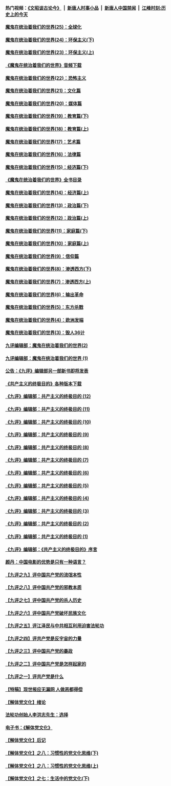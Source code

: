 #### 热门视频：[《文昭谈古论今》](https://github.com/gfw-breaker/wenzhao/blob/master/README.md?t=10300633) &nbsp;|&nbsp; [新唐人时事小品](https://github.com/gfw-breaker/ntdtv-comedy/blob/master/README.md?t=10300633) &nbsp;|&nbsp; [新唐人中国禁闻](https://github.com/gfw-breaker/ntdtv-news/blob/master/README.md?t=10300633) &nbsp;|&nbsp; [江峰时刻:历史上的今天](https://github.com/gfw-breaker/today-in-history/blob/master/README.md?t=10300633) 

#### [魔鬼在统治着我们的世界(25)：全球化](../pages/nsc422/n10788205.md?t=10300633) 

#### [魔鬼在统治着我们的世界(24)：环保主义(下)](../pages/nsc422/n10695307.md?t=10300633) 

#### [魔鬼在统治着我们的世界(23)：环保主义(上)](../pages/nsc422/n10688613.md?t=10300633) 

#### [《魔鬼在统治着我们的世界》音频下载](../pages/nsc422/n10635553.md?t=10300633) 

#### [魔鬼在统治着我们的世界(22)：恐怖主义](../pages/nsc422/n10614727.md?t=10300633) 

#### [魔鬼在统治着我们的世界(21)：文化篇](../pages/nsc422/n10597706.md?t=10300633) 

#### [魔鬼在统治着我们的世界(20)：媒体篇](../pages/nsc422/n10586579.md?t=10300633) 

#### [魔鬼在统治着我们的世界(19)：教育篇(下)](../pages/nsc422/n10564808.md?t=10300633) 

#### [魔鬼在统治着我们的世界(18)：教育篇(上)](../pages/nsc422/n10526970.md?t=10300633) 

#### [魔鬼在统治着我们的世界(17)：艺术篇](../pages/nsc422/n10499093.md?t=10300633) 

#### [魔鬼在统治着我们的世界(16)：法律篇](../pages/nsc422/n10485969.md?t=10300633) 

#### [魔鬼在统治着我们的世界(15)：经济篇(下)](../pages/nsc422/n10469975.md?t=10300633) 

#### [《魔鬼在统治着我们的世界》全书目录](../pages/nsc422/n10464261.md?t=10300633) 

#### [魔鬼在统治着我们的世界(14)：经济篇(上)](../pages/nsc422/n10457370.md?t=10300633) 

#### [魔鬼在统治着我们的世界(13)：政治篇(下)](../pages/nsc422/n10448270.md?t=10300633) 

#### [魔鬼在统治着我们的世界(12)：政治篇(上)](../pages/nsc422/n10444576.md?t=10300633) 

#### [魔鬼在统治着我们的世界(11)：家庭篇(下)](../pages/nsc422/n10440961.md?t=10300633) 

#### [魔鬼在统治着我们的世界(10)：家庭篇(上)](../pages/nsc422/n10435448.md?t=10300633) 

#### [魔鬼在统治着我们的世界(9)：信仰篇](../pages/nsc422/n10432159.md?t=10300633) 

#### [魔鬼在统治着我们的世界(8)：渗透西方(下)](../pages/nsc422/n10429603.md?t=10300633) 

#### [魔鬼在统治着我们的世界(7)：渗透西方(上)](../pages/nsc422/n10426013.md?t=10300633) 

#### [魔鬼在统治着我们的世界(6)：输出革命](../pages/nsc422/n10421536.md?t=10300633) 

#### [魔鬼在统治着我们的世界(5)：东方杀戮](../pages/nsc422/n10417707.md?t=10300633) 

#### [魔鬼在统治着我们的世界(4)：欧洲发端](../pages/nsc422/n10414890.md?t=10300633) 

#### [魔鬼在统治着我们的世界(3)：毁人36计](../pages/nsc422/n10411583.md?t=10300633) 

#### [九评编辑部：魔鬼在统治着我们的世界(2)](../pages/nsc422/n10410036.md?t=10300633) 

#### [九评编辑部：魔鬼在统治着我们的世界 (1)](../pages/nsc422/n10406825.md?t=10300633) 

#### [公告：《九评》编辑部另一部新书即将发表](../pages/nsc422/n10405104.md?t=10300633) 

#### [《共产主义的终极目的》各种版本下载](../pages/nsc422/n10022138.md?t=10300633) 

#### [《九评》编辑部：共产主义的终极目的 (12)](../pages/nsc422/n9933272.md?t=10300633) 

#### [《九评》编辑部：共产主义的终极目的 (11)](../pages/nsc422/n9924973.md?t=10300633) 

#### [《九评》编辑部：共产主义的终极目的 (10)](../pages/nsc422/n9920883.md?t=10300633) 

#### [《九评》编辑部：共产主义的终极目的 (9)](../pages/nsc422/n9916363.md?t=10300633) 

#### [《九评》编辑部：共产主义的终极目的 (8)](../pages/nsc422/n9912488.md?t=10300633) 

#### [《九评》编辑部：共产主义的终极目的 (7)](../pages/nsc422/n9901176.md?t=10300633) 

#### [《九评》编辑部：共产主义的终极目的 (6)](../pages/nsc422/n9899359.md?t=10300633) 

#### [《九评》编辑部：共产主义的终极目的 (5)](../pages/nsc422/n9893174.md?t=10300633) 

#### [《九评》编辑部：共产主义的终极目的 (4)](../pages/nsc422/n9891246.md?t=10300633) 

#### [《九评》编辑部：共产主义的终极目的 (3)](../pages/nsc422/n9879879.md?t=10300633) 

#### [《九评》编辑部：共产主义的终极目的 (2)](../pages/nsc422/n9876205.md?t=10300633) 

#### [《九评》编辑部：共产主义的终极目的 (1)](../pages/nsc422/n9865857.md?t=10300633) 

#### [《九评》编辑部：《共产主义的终极目的》序言](../pages/nsc422/n9862666.md?t=10300633) 

#### [颜丹：中国电影的优势是只有一种语言？](../pages/nsc422/n9583062.md?t=10300633) 

#### [【九评之九】评中国共产党的流氓本性](../pages/nsc422/n737542.md?t=10300633) 

#### [【九评之八】评中国共产党的邪教本质](../pages/nsc422/n735942.md?t=10300633) 

#### [【九评之七】评中国共产党的杀人历史](../pages/nsc422/n733806.md?t=10300633) 

#### [【九评之六】评中国共产党破坏民族文化](../pages/nsc422/n731667.md?t=10300633) 

#### [【九评之五】评江泽民与中共相互利用迫害法轮功](../pages/nsc422/n730058.md?t=10300633) 

#### [【九评之四】评共产党是反宇宙的力量](../pages/nsc422/n727814.md?t=10300633) 

#### [【九评之三】评中国共产党的暴政](../pages/nsc422/n725597.md?t=10300633) 

#### [【九评之二】评中国共产党是怎样起家的](../pages/nsc422/n723946.md?t=10300633) 

#### [【九评之一】评共产党是什么](../pages/nsc422/n722529.md?t=10300633) 

#### [【特稿】现世报应无漏网 人做恶都得偿](../pages/nsc422/n4215167.md?t=10300633) 

#### [【解体党文化】绪论](../pages/nsc422/n1449356.md?t=10300633) 

#### [法轮功创始人李洪志先生：选择](../pages/nsc422/n3580738.md?t=10300633) 

#### [电子书：《解体党文化》](../pages/nsc422/n1573484.md?t=10300633) 

#### [【解体党文化】后记](../pages/nsc422/n1531999.md?t=10300633) 

#### [【解体党文化】之八：习惯性的党文化思维(下)](../pages/nsc422/n1526477.md?t=10300633) 

#### [【解体党文化】之八：习惯性的党文化思维(上)](../pages/nsc422/n1520631.md?t=10300633) 

#### [【解体党文化】之七：生活中的党文化(下)](../pages/nsc422/n1513446.md?t=10300633) 

